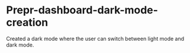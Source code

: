 # Prepr-dashboard-dark-mode-creation
Created a dark mode where the user can switch between light mode and dark mode.
